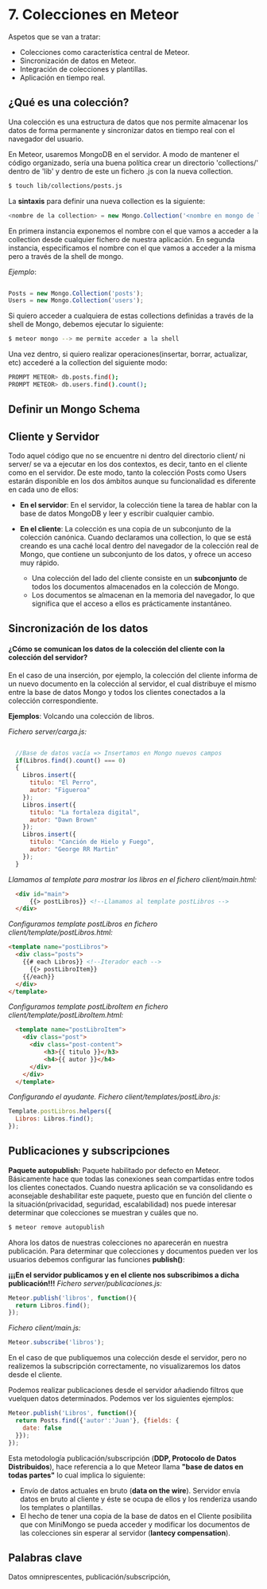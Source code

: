 # 7. Colecciones en Meteor

Aspetos que se van a tratar:
- Colecciones como característica central de Meteor.
- Sincronización de datos en Meteor.
- Integración de colecciones y plantillas.
- Aplicación en tiempo real.

## ¿Qué es una colección?

Una colección es una estructura de datos que nos permite almacenar los datos de forma permanente y sincronizar datos en tiempo real con el navegador del usuario.

En Meteor, usaremos MongoDB en el servidor. A modo de  mantener el código organizado, sería una buena política crear un directorio 'collections/' dentro de 'lib' y dentro de este un fichero .js con la nueva collection.

```bash
$ touch lib/collections/posts.js
```

La **sintaxis** para definir una nueva collection es la siguiente:

```JavaScript
<nombre de la collection> = new Mongo.Collection('<nombre en mongo de la collection>');
```
En primera instancia exponemos el nombre con el que vamos a acceder a la collection desde cualquier fichero de nuestra aplicación. En segunda instancia, especificamos el nombre con el que vamos a acceder a la misma pero a través de la shell de mongo.

*Ejemplo*:

```JavaScript

Posts = new Mongo.Collection('posts');
Users = new Mongo.Collection('users');

```
Si quiero acceder a cualquiera de estas collections definidas a través de la shell de Mongo, debemos ejecutar lo siguiente:

```bash
$ meteor mongo --> me permite acceder a la shell
```
Una vez dentro, si quiero realizar operaciones(insertar, borrar, actualizar, etc) accederé a la collection del siguiente modo:

```bash
PROMPT METEOR> db.posts.find();
PROMPT METEOR> db.users.find().count();
```
## Definir un Mongo Schema


## Cliente y Servidor

Todo aquel código que no se encuentre ni dentro del directorio client/ ni server/ se va a ejecutar en los dos contextos, es decir, tanto en el cliente como en el servidor. De este modo, tanto la colección Posts como Users estarán disponible en los dos ámbitos aunque su funcionalidad es diferente en cada uno de ellos:

* **En el servidor**: En el servidor, la colección tiene la tarea de hablar con la base de datos MongoDB y leer y escribir cualquier cambio.

* **En el cliente**:  La colección es una copia de un subconjunto de la colección canónica. Cuando declaramos una collection, lo que se está creando es una caché local dentro del navegador de la colección real de Mongo, que contiene un subconjunto de los datos, y ofrece un acceso muy rápido.
  * Una colección del lado del cliente consiste en un **subconjunto** de todos los documentos almacenados en la colección de Mongo.
  * Los documentos se almacenan en la memoria del navegador, lo que significa que el acceso a ellos es prácticamente instantáneo.


## Sincronización de los datos
#### ¿Cómo se comunican los datos de la colección del cliente con la colección del servidor?

En el caso de una inserción, por ejemplo, la colección del cliente informa de un nuevo documento en la colección al servidor, el cual distribuye el mismo entre la base de datos Mongo y todos los clientes conectados a la colección correspondiente.

**Ejemplos**: Volcando una colección de libros.

*Fichero server/carga.js:*

```javascript

  //Base de datos vacía => Insertamos en Mongo nuevos campos
  if(Libros.find().count() === 0)
  {
    Libros.insert({
      titulo: "El Perro",
      autor: "Figueroa"
    });
    Libros.insert({
      titulo: "La fortaleza digital",
      autor: "Dawn Brown"
    });
    Libros.insert({
      titulo: "Canción de Hielo y Fuego",
      autor: "George RR Martin"
    });
  }
```

*Llamamos al template para mostrar los libros en el fichero client/main.html:*

```html
  <div id="main">
      {{> postLibros}} <!--Llamamos al template postLibros -->
  </div>
```

*Configuramos template postLibros en fichero client/template/postLibros.html:*

```html
<template name="postLibros">
  <div class="posts">
    {{# each Libros}} <!--Iterador each -->
      {{> postLibroItem}}
    {{/each}}
  </div>
</template>
```

*Configuramos template postLibroItem en fichero client/template/postLibroItem.html:*

```html
  <template name="postLibroItem">
    <div class="post">
      <div class="post-content">
          <h3>{{ titulo }}</h3>
          <h4>{{ autor }}</h4>
      </div>
    </div>
  </template>
```

*Configurando el ayudante. Fichero client/templates/postLibro.js:*

```javascript
Template.postLibros.helpers({
  Libros: Libros.find();
});
```

## Publicaciones y subscripciones

**Paquete autopublish:** Paquete habilitado por defecto en Meteor. Básicamente hace que todas las conexiones sean compartidas entre todos los clientes conectados.
Cuando nuestra aplicación se va consolidando es aconsejable deshabilitar este paquete, puesto que en función del cliente o la situación(privacidad, seguridad, escalabilidad) nos puede interesar determinar que colecciones se muestran y cuáles que no.

```bash
$ meteor remove autopublish
```

Ahora los datos de nuestras colecciones no aparecerán en nuestra publicación.
Para determinar que colecciones y documentos pueden ver los usuarios debemos configurar las funciones **publish()**:

**¡¡¡En el servidor publicamos y en el cliente nos subscribimos a dicha publicación!!!**
*Fichero server/publicaciones.js:*
```javascript
Meteor.publish('libros', function(){
  return Libros.find();
});
```

*Fichero client/main.js:*
```javascript
Meteor.subscribe('libros');
```
En el caso de que publiquemos una colección desde el servidor, pero no realizemos la subscripción correctamente, no visualizaremos los datos desde el cliente.

Podemos realizar publicaciones desde el servidor añadiendo filtros que vuelquen datos determinados. Podemos ver los siguientes ejemplos:

```javascript
Meteor.publish('Libros', function(){
  return Posts.find({'autor':'Juan'}, {fields: {
    date: false
  }});
});
```

Esta metodología publicación/subscripción (**DDP, Protocolo de Datos Distribuidos**), hace referencia a lo que Meteor llama **"base de datos en todas partes"** lo cual implica lo siguiente:
  * Envío de datos actuales en bruto (**data on the wire**). Servidor envía datos en bruto al cliente y éste se ocupa de ellos y los renderiza usando los templates o plantillas.
  * El hecho de tener una copia de la base de datos en el Cliente posibilita que con MiniMongo se pueda acceder y modificar los documentos de las colecciones sin esperar al servidor (**lantecy compensation**).


## Palabras clave

Datos omniprescentes, publicación/subscripción,
